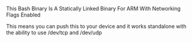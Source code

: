 This Bash Binary Is A Statically Linked Binary For ARM With Networking Flags Enabled

This means you can push this to your device and it works standalone with the ability to use /dev/tcp and /dev/udp
